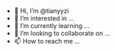 - 👋 Hi, I’m @tianyyzi
- 👀 I’m interested in ...
- 🌱 I’m currently learning ...
- 💞️ I’m looking to collaborate on ...
- 📫 How to reach me ...

<!---
tianyyzi/tianyyzi is a ✨ special ✨ repository because its `README.md` (this file) appears on your GitHub profile.
You can click the Preview link to take a look at your changes.
--->
